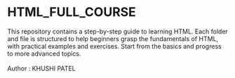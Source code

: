 # HTML_FULL_COURSE
This repository contains a step-by-step guide to learning HTML. Each folder and file is structured to help beginners grasp the fundamentals of HTML, with practical examples and exercises. Start from the basics and progress to more advanced topics.
<br> <br>
Author : KHUSHI PATEL
